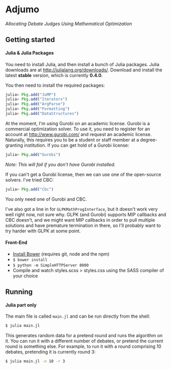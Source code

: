 # Adjumo
*Allocating Debate Judges Using Mathematical Optimization*

## Getting started

#### Julia & Julia Packages

You need to install Julia, and then install a bunch of Julia packages. Julia downloads are at http://julialang.org/downloads/.
Download and install the latest **stable** version, which is currently **0.4.0**.

You then need to install the required packages:
``` julia
julia> Pkg.add("JuMP")
julia> Pkg.add("Iterators")
julia> Pkg.add("ArgParse")
julia> Pkg.add("Formatting")
julia> Pkg.add("DataStructures")
```

At the moment, I'm using Gurobi on an academic license. Gurobi is a commercial optimization solver.
To use it, you need to register for an account at http://www.gurobi.com/ and request an academic
license. Naturally, this requires you to be a student or staff member at a degree-granting institution.
If you can get hold of a Gurobi license:
``` julia
julia> Pkg.add("Gurobi")
```
*Note: This will fail if you don't have Gurobi installed.*

If you can't get a Gurobi license, then we can use one of the open-source solvers. I've tried CBC:
``` julia
julia> Pkg.add("Cbc")
```

You only need one of Gurobi and CBC.

I've also got a line in for `GLPKMathProgInterface`, but it doesn't work very well right now, not
sure why. GLPK (and Gurobi) supports MIP callbacks and CBC doesn't, and we might want MIP callbacks
in order to pull multiple solutions and have premature termination in there, so I'll probably want
to try harder with GLPK at some point.

#### Front-End

- [Install Bower](http://bower.io) (requires git, node and the npm)
- ```$ bower install```
- ```$ python -m SimpleHTTPServer 8000```
- Compile and watch styles.scss > styles.css using the SASS compiler of your choice

## Running

#### Julia part only

The main file is called `main.jl` and can be run directly from the shell:
``` bash
$ julia main.jl
```

This generates random data for a pretend round and runs the algorithm on it. You can run it with a different number of debates, or pretend the current round is something else. For example, to run it with a round comprising 10 debates, pretending it is currently round 3:
``` bash
$ julia main.jl -n 10 -r 3
```
